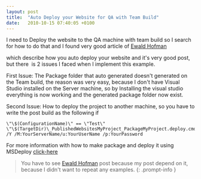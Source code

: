 ```yaml
---
layout: post
title:  "Auto Deploy your Website for QA with Team Build"
date:   2010-10-15 07:40:05 +0100
---
```


I need to Deploy the website to the QA machine with team build so I search for how to do that and I found very good article of [Ewald Hofman](http://www.ewaldhofman.nl/post/2010/04/12/Auto-deployment-of-my-web-application-with-Team-Build-2010-to-add-Interactive-Testing.aspx "Edwld Hofman")

which describe how you auto deploy your website and it\'s very good post, but there  is 2 issues I faced when I implement this example.

First Issue: The Package folder that auto generated doesn\'t generated on the Team build, the reason was very easy, because I don\'t have Visual Studio installed on the Server machine, so by Installing the visual studio everything is now working and the generated package folder now
exist. 

Second Issue: How to deploy the project to another machine, so you have to write the post build as the following if

```
\"\$(ConfigurationName)\" == \"Test\"
\"\$(TargetDir)\_PublishedWebsitesMyProject_PackageMyProject.deploy.cmd\"
/Y /M:YourServerName/u:YourUserName /p:YourPassword 

```

For more information with how to make package and deploy it using MSDeploy [click-here](https://mohamedradwan-devops.github.io/2010/10/10/how-to-run-remote-deploy-with-ms-deploy/ "Using MSDeploy")

> You have to see [Ewald Hofman](http://www.ewaldhofman.nl/post/2010/04/12/Auto-deployment-of-my-web-application-with-Team-Build-2010-to-add-Interactive-Testing.aspx "Example") post because my post depend on it, because I didn\'t want to repeat any examples.
{: .prompt-info }


